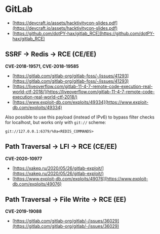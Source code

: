 # GitLab

* [https://devcraft.io/assets/hacktivitycon-slides.pdf](https://devcraft.io/assets/hacktivitycon-slides.pdf)
* [https://github.com/dotPY-hax/gitlab_RCE](https://github.com/dotPY-hax/gitlab_RCE)




## SSRF → Redis → RCE (CE/EE)

**CVE-2018-19571, CVE-2018-19585**

* [https://gitlab.com/gitlab-org/gitlab-foss/-/issues/41293](https://gitlab.com/gitlab-org/gitlab-foss/-/issues/41293)
* [https://liveoverflow.com/gitlab-11-4-7-remote-code-execution-real-world-ctf-2018/](https://liveoverflow.com/gitlab-11-4-7-remote-code-execution-real-world-ctf-2018/)
* [https://www.exploit-db.com/exploits/49334](https://www.exploit-db.com/exploits/49334)

Also possible to use this payload (instead of IPv6) to bypass filter checks for localhost, but works only with `git://` scheme:

```
git://127.0.0.1:6379/%0a<REDIS_COMMANDS>
```




## Path Traversal → LFI → RCE (CE/EE)

**CVE-2020-10977**

* [https://xakep.ru/2020/05/26/gitlab-exploit/](https://xakep.ru/2020/05/26/gitlab-exploit/)
* [https://www.exploit-db.com/exploits/49076](https://www.exploit-db.com/exploits/49076)




## Path Traversal → File Write → RCE (EE)

**CVE-2019-19088**

* [https://gitlab.com/gitlab-org/gitlab/-/issues/36029](https://gitlab.com/gitlab-org/gitlab/-/issues/36029)
